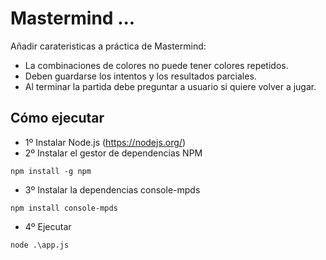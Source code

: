 # Mastermind ...

Añadir carateristicas a práctica de Mastermind:
- La combinaciones de colores no puede tener colores repetidos.
- Deben guardarse los intentos y los resultados parciales.
- Al terminar la partida debe preguntar a usuario si quiere volver a jugar.

## Cómo ejecutar

- 1º Instalar Node.js (https://nodejs.org/)
- 2º Instalar el gestor de dependencias NPM
```
npm install -g npm
```
- 3º Instalar la dependencias console-mpds
```
npm install console-mpds
```
- 4º Ejecutar
```
node .\app.js
```


